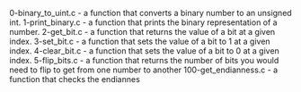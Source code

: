 0-binary_to_uint.c - a function that converts a binary number to an unsigned int.
1-print_binary.c - a function that prints the binary representation of a number.
2-get_bit.c - a function that returns the value of a bit at a given index.
3-set_bit.c - a function that sets the value of a bit to 1 at a given index.
4-clear_bit.c - a function that sets the value of a bit to 0 at a given index.
5-flip_bits.c - a function that returns the number of bits you would need to flip to get from one number to another
100-get_endianness.c - a function that checks the endiannes 